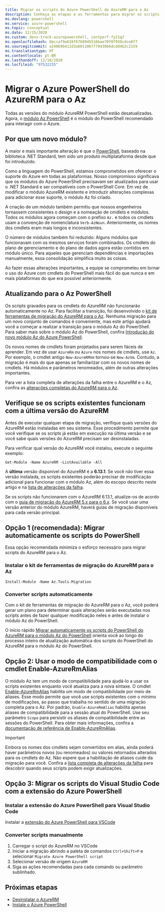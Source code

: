 ```yaml
---
title: Migrar os scripts do Azure PowerShell do AzureRM para o Az
description: Conheça as etapas e as ferramentas para migrar os scripts do Azure PowerShell do AzureRM para o novo módulo Az PowerShell.
ms.devlang: powershell
ms.service: azure-powershell
ms.topic: conceptual
ms.date: 12/15/2020
ms.custom: devx-track-azurepowershell, contperf-fy21q2
ms.openlocfilehash: 6bccaf9a628f67b8945516bae70f07939cdce8f7
ms.sourcegitcommit: a24069b411d3a6011067770430b6dcdd4b2c2159
ms.translationtype: HT
ms.contentlocale: pt-BR
ms.lasthandoff: 12/16/2020
ms.locfileid: "97532235"
---
```

# <a name="migrate-azure-powershell-from-azurerm-to-az"></a>Migrar o Azure PowerShell do AzureRM para o Az

Todas as versões do módulo AzureRM PowerShell estão desatualizadas. Agora, o [módulo Az PowerShell](install-az-ps.md) é o módulo do PowerShell recomendado para interagir com o Azure.

## <a name="why-a-new-module"></a>Por que um novo módulo?

A maior e mais importante alteração é que o [PowerShell](/powershell/scripting/overview), baseado na biblioteca .NET Standard, tem sido um produto multiplataforma desde que foi introduzido.

Como a linguagem do PowerShell, estamos comprometidos em oferecer o suporte do Azure em todas as plataformas. Nosso compromisso significava que os módulos do Azure PowerShell precisavam ser atualizados para usar o .NET Standard e ser compatíveis com o PowerShell Core. Em vez de modificar o módulo AzureRM existente e introduzir alterações complexas para adicionar esse suporte, o módulo Az foi criado.

A criação de um módulo também permitiu que nossos engenheiros tornassem consistentes o design e a nomeação de cmdlets e módulos. Todos os módulos agora começam com o prefixo `Az.` e todos os cmdlets usam a convenção de nomenclatura `Verb-AzNoun`. Anteriormente, os nomes dos cmdlets eram mais longos e inconsistentes.

O número de módulos também foi reduzido: Alguns módulos que funcionavam com os mesmos serviços foram combinados. Os cmdlets do plano de gerenciamento e do plano de dados agora estão contidos em módulo único. Para aqueles que gerenciam dependências e importações manualmente, essa consolidação simplifica muito as coisas.

Ao fazer essas alterações importantes, a equipe se comprometeu em tornar o uso do Azure com cmdlets do PowerShell mais fácil do que nunca e em mais plataformas do que era possível anteriormente.

## <a name="upgrading-to-az-powershell"></a>Atualizando para o Az PowerShell

Os scripts gravados para os cmdlets do AzureRM não funcionarão automaticamente no Az. Para facilitar a transição, foi desenvolvido o [kit de ferramentas de migração do AzureRM para o Az](https://github.com/Azure/azure-powershell-migration). Nenhuma migração para um novo conjunto de comandos é conveniente, mas este artigo ajudará você a começar a realizar a transição para o módulo Az do PowerShell. Para saber mais sobre o módulo Az do PowerShell, confira [Introdução do novo módulo Az do Azure PowerShell](new-azureps-module-az.md).

Os novos nomes de cmdlets foram projetados para serem fáceis de aprender. Em vez de usar `AzureRm` ou `Azure` nos nomes de cmdlets, use `Az`. Por exemplo, o cmdlet antigo `New-AzureRMVm` tornou-se `New-AzVm`.
Contudo, a migração é mais do que apenas se familiarizar com os novos nomes de cmdlets. Há módulos e parâmetros renomeados, além de outras alterações importantes.

Para ver a lista completa de alterações da falha entre o AzureRM e o Az, confira as [alterações completas do AzureRM para o Az](migrate-az-1.0.0.md).

## <a name="ensure-existing-scripts-work-with-the-latest-azurerm-release"></a>Verifique se os scripts existentes funcionam com a última versão do AzureRM

Antes de executar qualquer etapa de migração, verifique quais versões do AzureRM estão instaladas em seu sistema.
Esse procedimento permite que você verifique se os scripts já estão em execução na última versão e se você sabe quais versões do AzureRM precisam ser desinstaladas.

Para verificar qual versão do AzureRM você instalou, execute o seguinte exemplo:

```azurepowershell
Get-Module -Name AzureRM -ListAvailable -All
```

A **última** versão disponível do AzureRM é a **6.13.1**. Se você não tiver essa versão instalada, os scripts existentes poderão precisar de modificação adicional para funcionar com o módulo Az, além do escopo descrito neste artigo e na [lista de alterações da falha](migrate-az-1.0.0.md).

Se os scripts não funcionarem com o AzureRM 6.13.1, atualize-os de acordo com o [guia de migração do AzureRM 5.x para o 6.x](/powershell/azure/azurerm/migration-guide.6.0.0). Se você usar uma versão anterior do módulo AzureRM, haverá guias de migração disponíveis para cada versão principal.

## <a name="option-1-recommended-automatically-migrate-your-powershell-scripts"></a>Opção 1 (recomendada): Migrar automaticamente os scripts do PowerShell

Essa opção recomendada minimiza o esforço necessário para migrar scripts do AzureRM para o Az.

### <a name="install-the-azurerm-to-az-migration-toolkit"></a>Instalar o kit de ferramentas de migração do AzureRM para o Az

```azurepowershell
Install-Module -Name Az.Tools.Migration
```

### <a name="convert-your-scripts-automatically"></a>Converter scripts automaticamente

Com o kit de ferramentas de migração do AzureRM para o Az, você poderá gerar um plano para determinar quais alterações serão executadas nos scripts antes de fazer qualquer modificação neles e antes de instalar o módulo Az do PowerShell.

O início rápido [Migrar automaticamente os scripts do PowerShell do AzureRM para o módulo Az do PowerShell](quickstart-migrate-azurerm-to-az-automatically.md) orienta você ao longo do processo inteiro de atualização automática dos scripts do PowerShell do AzureRM para o módulo Az do PowerShell.

## <a name="option-2-use-compatibility-mode-with-enable-azurermalias"></a>Opção 2: Usar o modo de compatibilidade com o cmdlet Enable-AzureRmAlias

O módulo Az tem um modo de compatibilidade para ajudá-lo a usar os scripts existentes enquanto você atualiza para a nova sintaxe. O cmdlet [Enable-AzureRmAlias](/powershell/module/az.accounts/enable-azurermalias) habilita um modo de compatibilidade por meio de aliases. Esse modo permite que você use scripts existentes com o mínimo de modificações, ao passo que trabalha no sentido de uma migração completa para o Az. Por padrão, `Enable-AzureRmAlias` habilita apenas aliases de compatibilidade para a sessão atual do PowerShell. Use seu parâmetro `Scope` para persistir os aliases de compatibilidade entre as sessões do PowerShell. Para obter mais informações, confira a [documentação de referência de Enable-AzureRmAlias](/powershell/module/az.accounts/enable-azurermalias).

> [!IMPORTANT]
> Embora os nomes dos cmdlets sejam convertidos em alias, ainda poderá haver parâmetros novos (ou renomeados) ou valores retornados alterados para os cmdlets do Az. Não espere que a habilitação de aliases cuide da migração para você. Confira a [lista completa de alterações da falha](migrate-az-1.0.0.md) para descobrir quando seus scripts podem exigir atualizações.

## <a name="option-3-migrate-your-scripts-in-visual-studio-code-with-the-azure-powershell-extension"></a>Opção 3: Migrar os scripts do Visual Studio Code com a extensão do Azure PowerShell

### <a name="install-the-azure-powershell-extension-for-visual-studio-code"></a>Instalar a extensão do Azure PowerShell para Visual Studio Code

Instalar a [extensão do Azure PowerShell para VSCode](https://marketplace.visualstudio.com/items?itemName=azps-tools.azps-tools)

### <a name="convert-your-scripts-manually"></a>Converter scripts manualmente

1. Carregar o script do AzureRM no VSCode
2. Iniciar a migração abrindo a paleta de comandos `Ctrl+Shift+P` e selecionar `Migrate Azure PowerShell script`
3. Selecionar versão de origem `AzureRM`
4. Siga as ações recomendadas para cada comando ou parâmetro sublinhado.

## <a name="next-steps"></a>Próximas etapas

* [Desinstalar o AzureRM](uninstall-az-ps.md#uninstall-the-azurerm-module)
* [Instale o Azure PowerShell](install-az-ps.md)
